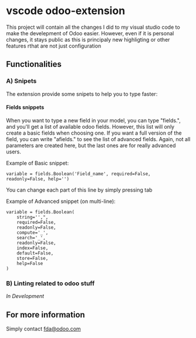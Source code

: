 # vscode odoo-extension

This project will contain all the changes I did to my visual studio code to make the develepment of Odoo easier. However, even if it is personal changes, it stays public as this is principaly new highligting or other features rthat are not just configuration

## Functionalities

### A) Snipets

The extension provide some snipets to help you to type faster:

#### Fields snippets

When you want to type a new field in your model, you can type "fields.", and you'll get a list of available odoo fields.
However, this list will only create a basic fields when choosing one. If you want a full version of the field, you can write "afields." to 
see the list of advanced fields. Again, not all parameters are created here, but the last ones are for really advanced users. 

Example of Basic snippet:

~~~~
variable = fields.Boolean('Field_name', required=False, readonly=False, help='')
~~~~

You can change each part of this line by simply pressing tab

Example of Advanced snippet (on multi-line):

~~~~
variable = fields.Boolean(
    string='',",
    required=False,
    readonly=False,
    compute='_',
    search='_',
    readonly=False,
    index=False,
    default=False,
    store=False,
    help=False
)
~~~~

### B) Linting related to odoo stuff

*In Development*

## For more information

Simply contact fda@odoo.com